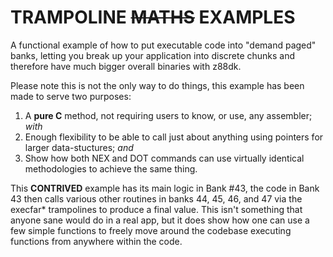 TRAMPOLINE ~~MATHS~~ EXAMPLES
=

A functional example of how to put executable code into "demand paged" banks,
letting you break up your application into discrete chunks and therefore have
much bigger overall binaries with z88dk.

Please note this is not the only way to do things, this example has been made to
serve two purposes:

1) A __pure C__ method, not requiring users to know, or use, any assembler; *with*
2) Enough flexibility to be able to call just about anything using pointers for larger data-stuctures; *and*
3) Show how both NEX and DOT commands can use virtually identical methodologies to achieve the same thing.

This **CONTRIVED** example has its main logic in Bank #43, the code in Bank 43 then calls various other routines in banks 44, 45, 46, and 47 via the execfar* trampolines to produce a final value.  This isn't something that anyone sane would do in a real app, but it does show how one can use a few simple functions to freely move around the codebase executing functions from anywhere within the code.
